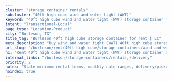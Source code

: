 ```yaml
---
cluster: "storage container rentals"
subcluster: "40ft high cube wind and water tight (WWT)"
keyword: "40ft high cube wind and water tight (WWT) storage container for rent Burleson, TX"
intent: "Transactional-Local"
page_type: "Location-Product"
city: "Burleson, TX"
title_tag: "Burleson 40ft high cube storage container for rent | LC"
meta_description: "Buy wind and water tight (WWT) 40ft high cube storage container rent with local delivery in Burleson, TX. LC Container — local Since 2003. Request a fast quote today."
url_slug: "/burleson/rent/40ft-high-cube/storage-containers/wind-and-water-tight-wwt"
h1: "Rent 40ft high cube wind and water tight (WWT) storage container in Burleson"
internal_links: "/burleson/storage-containers/rentals,/delivery"
priority: 2
notes: "State minimum rental terms, monthly rate ranges, delivery/pickup fees, service area."
noindex: true
---
```


<!-- TODO: Add unique city/inventory copy, images, and internal links here. -->
